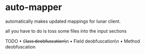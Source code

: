 # auto-mapper
automatically makes updated mappings for lunar client.

all you have to do is toss some files into the input sections

TODO
• C̶l̶a̶s̶s̶ ̶d̶e̶o̶b̶f̶u̶s̶c̶a̶t̶i̶o̶n̶\n
• Field deobfuscation\n
• Method deobfuscation
